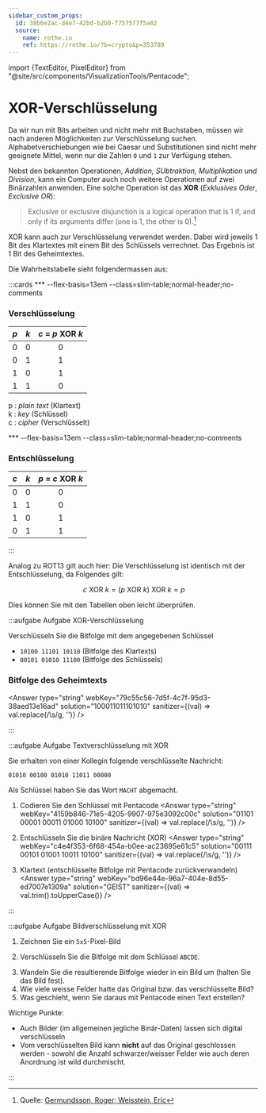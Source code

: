 ```yaml
---
sidebar_custom_props:
  id: 38b6e2ac-d4e7-42bd-b2b0-f757577f5a82
  source:
    name: rothe.io
    ref: https://rothe.io/?b=crypto&p=353789
---
```


import {TextEditor, PixelEditor} from "@site/src/components/VisualizationTools/Pentacode";

# XOR-Verschlüsselung

Da wir nun mit Bits arbeiten und nicht mehr mit Buchstaben, müssen wir nach anderen Möglichkeiten zur Verschlüsselung suchen. Alphabetverschiebungen wie bei Caesar und Substitutionen sind nicht mehr geeignete Mittel, wenn nur die Zahlen `0` und `1` zur Verfügung stehen.

Nebst den bekannten Operationen, *Addition, SUbtraktion, Multiplikation und Division*, kann ein Computer auch noch weitere Operationen auf zwei Binärzahlen anwenden. Eine solche Operation ist das **XOR** (*Exklusives Oder*, *Exclusive OR*):

> Exclusive or exclusive disjunction is a logical operation that is 1 if, and only if its arguments differ (one is 1, the other is 0).[^1]

XOR kann auch zur Verschlüsselung verwendet werden. Dabei wird jeweils 1 Bit des Klartextes mit einem Bit des Schlüssels verrechnet. Das Ergebnis ist 1 Bit des Geheimtextes.

Die Wahrheitstabelle sieht folgendermassen aus:

:::cards
*** --flex-basis=13em --class=slim-table;normal-header;no-comments

### Verschlüsselung

|  *p*  |  *k*  | *c* = *p* **XOR** *k* |
| :---: | :---: | :-------------------: |
|   0   |   0   |           0           |
|   0   |   1   |           1           |
|   1   |   0   |           1           |
|   1   |   1   |           0           |

p
: *plain text* (Klartext) <br/>
k
: *key* (Schlüssel) <br/>
c
: *cipher* (Verschlüsselt)

*** --flex-basis=13em --class=slim-table;normal-header;no-comments

### Entschlüsselung

|  *c*  |  *k*  | *p* = *c* **XOR** *k* |
| :---: | :---: | :-------------------: |
|   0   |   0   |           0           |
|   1   |   1   |           0           |
|   1   |   0   |           1           |
|   0   |   1   |           1           |

:::

Analog zu ROT13 gilt auch hier: Die Verschlüsselung ist identisch mit der Entschlüsselung, da Folgendes gilt:

$$\
c \text{ XOR } k = (p \text{ XOR } k) \text{ XOR } k = p$$

Dies können Sie mit den Tabellen oben leicht überprüfen.

:::aufgabe Aufgabe XOR-Verschlüsselung
<Answer type="state" webKey="7fdee690-f7a7-4a62-9df7-da7df1001feb" />

Verschlüsseln Sie die Bitfolge mit dem angegebenen Schlüssel

- `10100 11101 10110` (Bitfolge des Klartexts)
- `00101 01010 11100` (Bitfolge des Schlüssels)

### Bitfolge des Geheimtexts
<Answer type="string" webKey="79c55c56-7d5f-4c7f-95d3-38aed13e16ad" solution="100011011101010" sanitizer={(val) => val.replace(/\s/g, '')} />

:::


:::aufgabe Aufgabe Textverschlüsselung mit XOR
<Answer type="state" webKey="e5288ce5-f8f6-4de0-be2b-81eb90e8346d" />

Sie erhalten von einer Kollegin folgende verschlüsselte Nachricht:
```
01010 00100 01010 11011 00000
```

Als Schlüssel haben Sie das Wort `MACHT` abgemacht.

1. Codieren Sie den Schlüssel mit Pentacode
<Answer type="string" webKey="4159b846-71e5-4205-9907-975e3092c00c" solution="01101 00001 00011 01000 10100" sanitizer={(val) => val.replace(/\s/g, '')} />

1. Entschlüsseln Sie die binäre Nachricht (XOR)
<Answer type="string" webKey="c4e4f353-6f68-454a-b0ee-ac23695e61c5" solution="00111 00101 01001 10011 10100" sanitizer={(val) => val.replace(/\s/g, '')} />

1. Klartext (entschlüsselte Bitfolge mit Pentacode zurückverwandeln)
<Answer type="string" webKey="bd96e44e-96a7-404e-8d55-ed7007e1309a" solution="GEIST" sanitizer={(val) => val.trim().toUpperCase()} />

:::



:::aufgabe Aufgabe Bildverschlüsselung mit XOR
<Answer type="state" webKey="2eedbeb5-6506-4b11-ac66-c74b3945de75" />

1. Zeichnen Sie ein `5x5`-Pixel-Bild

  <PixelEditor />

2. Verschlüsseln Sie die Bitfolge mit dem Schlüssel `ABCDE`.

  <TextEditor />

3. Wandeln Sie die resultierende Bitfolge wieder in ein Bild um (halten Sie das Bild fest).
4. Wie viele weisse Felder hatte das Original bzw. das verschlüsselte Bild?
5. Was geschieht, wenn Sie daraus mit Pentacode einen Text erstellen?

<Answer type="text" webKey="87a642b5-0a0b-4da3-a808-a4629294f359" />

<Solution webKey="e445b1ac-3c01-4268-9f57-796c401258a8">

Wichtige Punkte:
- Auch Bilder (im allgemeinen jegliche Binär-Daten) lassen sich digital verschlüsseln
- Vom verschlüsselten Bild kann **nicht** auf das Original geschlossen werden - sowohl die Anzahl schwarzer/weisser Felder wie auch deren Anordnung ist wild durchmischt. 

</Solution>

:::


[^1]: Quelle: [Germundsson, Roger; Weisstein, Eric](http://mathworld.wolfram.com/XOR.html)
